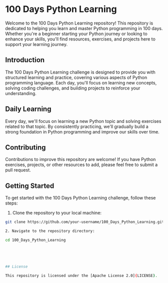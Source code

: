 # 100 Days Python Learning

Welcome to the 100 Days Python Learning repository! This repository is dedicated to helping you learn and master Python programming in 100 days. Whether you're a beginner starting your Python journey or looking to enhance your skills, you'll find resources, exercises, and projects here to support your learning journey.

## Introduction

The 100 Days Python Learning challenge is designed to provide you with structured learning and practice, covering various aspects of Python programming language. Each day, you'll focus on learning new concepts, solving coding challenges, and building projects to reinforce your understanding.

## Daily Learning

Every day, we'll focus on learning a new Python topic and solving exercises related to that topic. By consistently practicing, we'll gradually build a strong foundation in Python programming and improve our skills over time.

## Contributing

Contributions to improve this repository are welcome! If you have Python exercises, projects, or other resources to add, please feel free to submit a pull request.

## Getting Started

To get started with the 100 Days Python Learning challenge, follow these steps:

1. Clone the repository to your local machine:

```bash
git clone https://github.com/your-username/100_Days_Python_Learning.git

2. Navigate to the repository directory:

cd 100_Days_Python_Learning





## License

This repository is licensed under the [Apache License 2.0](LICENSE).


